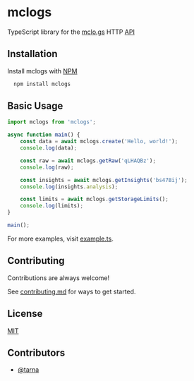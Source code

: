 # mclogs
TypeScript library for the [mclo.gs](https://mclo.gs) HTTP [API](https://api.mclo.gs)

## Installation
Install mclogs with [NPM](https://npmjs.com)

```bash
  npm install mclogs
```

## Basic Usage
```ts
import mclogs from 'mclogs';

async function main() {
    const data = await mclogs.create('Hello, world!');
    console.log(data);

    const raw = await mclogs.getRaw('qLHAQBz');
    console.log(raw);

    const insights = await mclogs.getInsights('bs47Bij');
    console.log(insights.analysis);

    const limits = await mclogs.getStorageLimits();
    console.log(limits);
}

main();
```

For more examples, visit [example.ts](https://github.com/tarna/mclogs/blob/master/src/example.ts).

## Contributing
Contributions are always welcome!

See [contributing.md](CONTRIBUTING.md) for ways to get started.

## License
[MIT](https://choosealicense.com/licenses/mit)

## Contributors
- [@tarna](https://www.github.com/tarna)